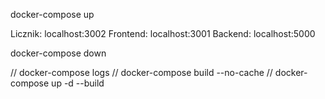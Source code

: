 docker-compose up

Licznik: localhost:3002
Frontend: localhost:3001
Backend: localhost:5000

docker-compose down


// docker-compose logs
// docker-compose build --no-cache
// docker-compose up -d --build